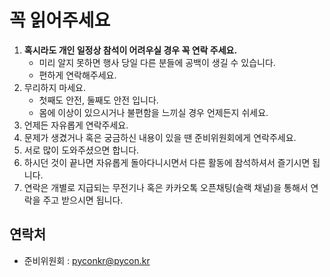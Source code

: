 # 꼭 읽어주세요

1. **혹시라도 개인 일정상 참석이 어려우실 경우 꼭 연락 주세요.**
    - 미리 알지 못하면 행사 당일 다른 분들에 공백이 생길 수 있습니다.
    - 편하게 연락해주세요.
2. 무리하지 마세요. 
    - 첫째도 안전, 둘째도 안전 입니다. 
    - 몸에 이상이 있으시거나 불편함을 느끼실 경우 언제든지 쉬세요.
3. 언제든 자유롭게 연락주세요. 
4. 문제가 생겼거나 혹은 궁금하신 내용이 있을 땐 준비위원회에게 연락주세요.
5. 서로 많이 도와주셨으면 합니다.
6. 하시던 것이 끝나면 자유롭게 돌아다니시면서 다른 활동에 참석하셔서 즐기시면 됩니다.
7. 연락은 개별로 지급되는 무전기나 혹은 카카오톡 오픈채팅(슬랙 채널)을 통해서 연락을 주고 받으시면 됩니다.


## 연락처

- 준비위원회 : pyconkr@pycon.kr
